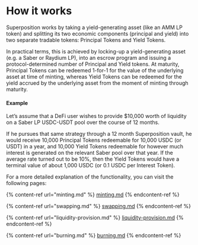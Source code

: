 # How it works

Superposition works by taking a yield-generating asset (like an AMM LP token) and splitting its two economic components (principal and yield) into two separate tradable tokens: Principal Tokens and Yield Tokens. 

In practical terms, this is achieved by locking-up a yield-generating asset (e.g. a Saber or Raydium LP), into an escrow program and issuing a protocol-determined number of Principal and Yield tokens. At maturity, Principal Tokens can be redeemed 1-for-1 for the value of the underlying asset at time of minting, whereas Yield Tokens can be redeemed for the yield accrued by the underlying asset from the moment of minting through maturity.

#### Example

Let’s assume that a DeFi user wishes to provide $10,000 worth of liquidity on a Saber LP USDC-USDT pool over the course of 12 months. 

If he pursues that same strategy through a 12 month Superposition vault, he would receive 10,000 Principal Tokens redeemable for 10,000 USDC (or USDT) in a year, and 10,000 Yield Tokens redeemable for however much interest is generated on the relevant Saber pool over that year. If the average rate turned out to be 10%, then the Yield Tokens would have a terminal value of about 1,000 USDC (or 0.1 USDC per Interest Token).

For a more detailed explanation of the functionality, you can visit the following pages:

{% content-ref url="minting.md" %}
[minting.md](minting.md)
{% endcontent-ref %}

{% content-ref url="swapping.md" %}
[swapping.md](swapping.md)
{% endcontent-ref %}

{% content-ref url="liquidity-provision.md" %}
[liquidity-provision.md](liquidity-provision.md)
{% endcontent-ref %}

{% content-ref url="burning.md" %}
[burning.md](burning.md)
{% endcontent-ref %}

